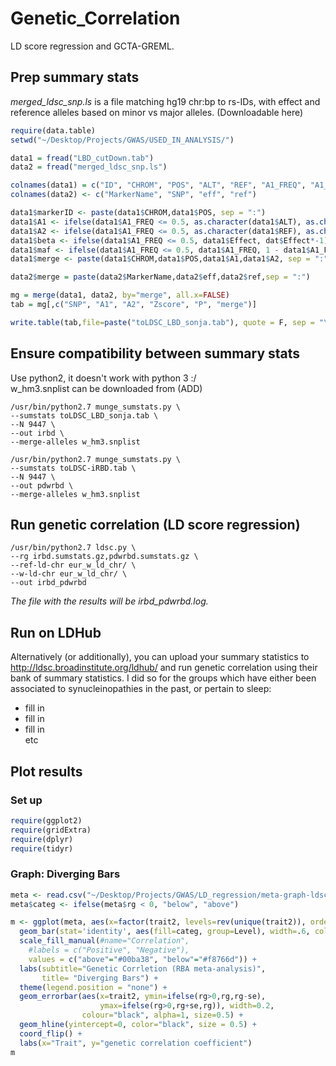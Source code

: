 # Genetic_Correlation
LD score regression and GCTA-GREML.  

## Prep summary stats
*merged_ldsc_snp.ls* is a file matching hg19 chr:bp to rs-IDs, with effect and reference alleles based on minor vs major alleles. (Downloadable here)

```R
require(data.table)
setwd("~/Desktop/Projects/GWAS/USED_IN_ANALYSIS/")

data1 = fread("LBD_cutDown.tab")
data2 = fread("merged_ldsc_snp.ls")

colnames(data1) = c("ID", "CHROM", "POS", "ALT", "REF", "A1_FREQ", "A1_CASE_FREQ", "A1_CTRL_FREQ", "Zscore", "Effect", "SE", "P")
colnames(data2) <- c("MarkerName", "SNP", "eff", "ref")

data1$markerID <- paste(data1$CHROM,data1$POS, sep = ":")
data1$A1 <- ifelse(data1$A1_FREQ <= 0.5, as.character(data1$ALT), as.character(data1$REF))
data1$A2 <- ifelse(data1$A1_FREQ <= 0.5, as.character(data1$REF), as.character(data1$ALT))
data1$beta <- ifelse(data1$A1_FREQ <= 0.5, data1$Effect, dat$Effect*-1)
data1$maf <- ifelse(data1$A1_FREQ <= 0.5, data1$A1_FREQ, 1 - data1$A1_FREQ)
data1$merge <- paste(data1$CHROM,data1$POS,data1$A1,data1$A2, sep = ":")

data2$merge = paste(data2$MarkerName,data2$eff,data2$ref,sep = ":")

mg = merge(data1, data2, by="merge", all.x=FALSE)
tab = mg[,c("SNP", "A1", "A2", "Zscore", "P", "merge")]

write.table(tab,file=paste("toLDSC_LBD_sonja.tab"), quote = F, sep = "\t", row.names = F)
````
## Ensure compatibility between summary stats
Use python2, it doesn't work with python 3 :/  
w_hm3.snplist can be downloaded from (ADD)  

````
/usr/bin/python2.7 munge_sumstats.py \
--sumstats toLDSC_LBD_sonja.tab \
--N 9447 \
--out irbd \
--merge-alleles w_hm3.snplist

/usr/bin/python2.7 munge_sumstats.py \
--sumstats toLDSC-iRBD.tab \
--N 9447 \
--out pdwrbd \
--merge-alleles w_hm3.snplist
````

## Run genetic correlation (LD score regression)
````
/usr/bin/python2.7 ldsc.py \
--rg irbd.sumstats.gz,pdwrbd.sumstats.gz \
--ref-ld-chr eur_w_ld_chr/ \
--w-ld-chr eur_w_ld_chr/ \
--out irbd_pdwrbd
````

*The file with the results will be irbd_pdwrbd.log.* 

## Run on LDHub
Alternatively (or additionally), you can upload your summary statistics to http://ldsc.broadinstitute.org/ldhub/ and run genetic correlation using their bank of summary statistics. I did so for the groups which have either been associated to synucleinopathies in the past, or pertain to sleep:  
* fill in
* fill in
* fill in  
etc

## Plot results 
### Set up
```R
require(ggplot2)
require(gridExtra)
require(dplyr)
require(tidyr)
```
### Graph: Diverging Bars

```R
meta <- read.csv("~/Desktop/Projects/GWAS/LD_regression/meta-graph-ldsc.csv", header=T)
meta$categ <- ifelse(meta$rg < 0, "below", "above")

m <- ggplot(meta, aes(x=factor(trait2, levels=rev(unique(trait2)), ordered=TRUE), y=rg, label=rg)) + 
  geom_bar(stat='identity', aes(fill=categ, group=Level), width=.6, color = "black")  +
  scale_fill_manual(#name="Correlation", 
    #labels = c("Positive", "Negative"), 
    values = c("above"="#00ba38", "below"="#f8766d")) + 
  labs(subtitle="Genetic Corrletion (RBA meta-analysis)", 
       title= "Diverging Bars") + 
  theme(legend.position = "none") +
  geom_errorbar(aes(x=trait2, ymin=ifelse(rg>0,rg,rg-se), 
                    ymax=ifelse(rg>0,rg+se,rg)), width=0.2, 
                colour="black", alpha=1, size=0.5) +
  geom_hline(yintercept=0, color="black", size = 0.5) +
  coord_flip() +
  labs(x="Trait", y="genetic correlation coefficient") 
m
```

